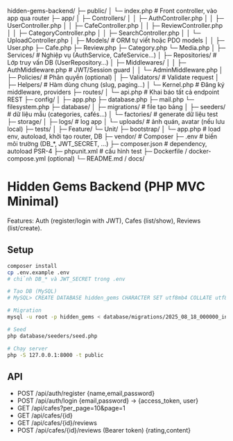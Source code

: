 hidden-gems-backend/
├─ public/
│  └─ index.php                # Front controller, vào app qua router
├─ app/
│  ├─ Controllers/
│  │  ├─ AuthController.php
│  │  ├─ UserController.php
│  │  ├─ CafeController.php
│  │  ├─ ReviewController.php
│  │  ├─ CategoryController.php
│  │  ├─ SearchController.php
│  │  └─ UploadController.php
│  ├─ Models/                  # ORM tự viết hoặc PDO models
│  │  ├─ User.php ├─ Cafe.php ├─ Review.php ├─ Category.php └─ Media.php
│  ├─ Services/                # Nghiệp vụ (AuthService, CafeService…)
│  ├─ Repositories/            # Lớp truy vấn DB (UserRepository…)
│  ├─ Middlewares/
│  │  ├─ AuthMiddleware.php    # JWT/Session guard
│  │  └─ AdminMiddleware.php
│  ├─ Policies/                # Phân quyền (optional)
│  ├─ Validators/              # Validate request
│  ├─ Helpers/                 # Hàm dùng chung (slug, paging…)
│  └─ Kernel.php               # Đăng ký middleware, providers
├─ routes/
│  └─ api.php                  # Khai báo tất cả endpoint REST
├─ config/
│  ├─ app.php ├─ database.php ├─ mail.php └─ filesystem.php
├─ database/
│  ├─ migrations/              # file tạo bảng
│  ├─ seeders/                 # dữ liệu mẫu (categories, cafés…)
│  └─ factories/               # generate dữ liệu test
├─ storage/
│  ├─ logs/                    # log app
│  └─ uploads/                 # ảnh quán, avatar (nếu lưu local)
├─ tests/
│  ├─ Feature/ └─ Unit/
├─ bootstrap/
│  └─ app.php                  # load env, autoload, khởi tạo router, DB
├─ vendor/                     # Composer
├─ .env                        # biến môi trường (DB_*, JWT_SECRET, …)
├─ composer.json               # dependency, autoload PSR-4
├─ phpunit.xml                 # cấu hình test
├─ Dockerfile / docker-compose.yml (optional)
└─ README.md / docs/

# Hidden Gems Backend (PHP MVC Minimal)

Features: Auth (register/login with JWT), Cafes (list/show), Reviews (list/create).

## Setup
```bash
composer install
cp .env.example .env
# chỉnh DB_* và JWT_SECRET trong .env

# Tạo DB (MySQL)
# MySQL> CREATE DATABASE hidden_gems CHARACTER SET utf8mb4 COLLATE utf8mb4_unicode_ci;

# Migration
mysql -u root -p hidden_gems < database/migrations/2025_08_18_000000_init.sql

# Seed
php database/seeders/seed.php

# Chạy server
php -S 127.0.0.1:8000 -t public
```

## API
- POST /api/auth/register  {name,email,password}
- POST /api/auth/login     {email,password} -> {access_token, user}
- GET  /api/cafes?per_page=10&page=1
- GET  /api/cafes/{id}
- GET  /api/cafes/{id}/reviews
- POST /api/cafes/{id}/reviews (Bearer token) {rating,content}
